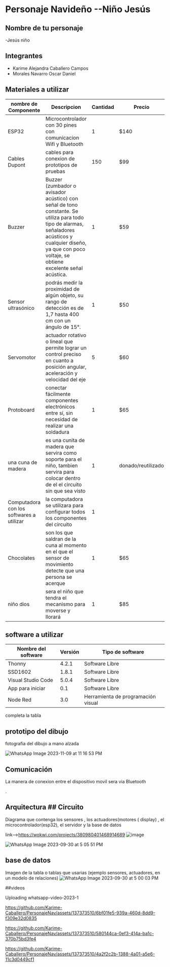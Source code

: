 

# Personaje Navideño --Niño Jesús
## Nombre de tu personaje

-Jesús niño

## Integrantes
- Karime Alejandra Caballero Campos
- Morales Navarro Oscar Daniel

## Materiales a utilizar

|nombre de Componente| Descripcion |Cantidad| Precio|
|-|-|-|-|
|ESP32|Microcontrolador con 30 pines con comunicacion Wifi y Bluetooth|1|$140|
|Cables Dupont|cables para conexion de prototipos de pruebas|150|$99|
|Buzzer|Buzzer (zumbador o avisador acústico) con señal de tono constante. Se utiliza para todo tipo de alarmas, señaladores acústicos y cualquier diseño, ya que con poco voltaje, se obtiene excelente señal acústica.|1|$59|
|Sensor ultrasónico|podrás medir la proximidad de algún objeto, su rango de detección es de 1,7 hasta 400 cm con un ángulo de 15°.|1|$50|
|Servomotor|actuador rotativo o lineal que permite lograr un control preciso en cuanto a posición angular, aceleración y velocidad del eje|5|$60|
|Protoboard |conectar fácilmente componentes electrónicos entre sí, sin necesidad de realizar una soldadura|1|$65|
|una cuna de madera|es una cunita de madera que servira como soporte para el niño, tambien servira para colocar dentro de el el circuito sin que sea visto|1|donado/reutilizado|
|Computadora con los softwares a utilizar|la computadora se utilizara para configurar todos los componentes del circuito|1| 
|Chocolates| son los que saldran de la cuna al momento en el que el sensor de movimiento detecte que una persona se acerque|1|$65|
|niño dios| sera el niño que tendra el mecanismo para moverse y llorará |1|$85|



## software a utilizar
|Nombre del software|Versión|Tipo de software|
|-|-|-|
|Thonny|4.2.1|Software Libre|
|SSD1602|1.8.1|Software Libre|
|Visual Studio Code|5.0.4|Software Libre|
| App para iniciar|0.1|Software Libre|
|Node Red|3.0|Herramienta de programación visual|

completa la tabla

## prototipo del dibujo
fotografia del dibujo a mano alzada 


![WhatsApp Image 2023-11-09 at 11 16 53 PM](https://github.com/Karime-Caballero/PersonajeNav/assets/137373510/e33c58c8-55f8-4fa2-875e-228bfcd13968)





## Comunicación
La manera de conexion entre el dispositivo movil sera via Bluetooth

.
## Arquitectura  ## Circuito
Diagrama que contenga los sensores , los actuadores(motores ( display) , el microcontrolador(esp32), el servidor y la base de datos


link-->https://wokwi.com/projects/380980401468914689 
![image](https://github.com/Karime-Caballero/PersonajeNav/assets/137373510/7e342f36-3332-4a86-bf8e-677cbb36d44e)

![WhatsApp Image 2023-09-30 at 5 05 51 PM](https://github.com/Karime-Caballero/PersonajeNav/assets/137373510/bd2b5a0f-c65a-44a5-8d1e-f3f56367d31a)

## base de datos 
Imagen de la tabla o tablas que usarias (ejemplo sensores, actuadores, en un modelo de relaciones)
![WhatsApp Image 2023-09-30 at 5 00 03 PM](https://github.com/Karime-Caballero/PersonajeNav/assets/137373510/13ce48da-e4b9-429a-bbcd-abe8aeca308b)

##videos


Uploading whatsapp-video-2023-1

https://github.com/Karime-Caballero/PersonajeNav/assets/137373510/6bf01fe5-939a-460d-8dd9-f309e32d0835




https://github.com/Karime-Caballero/PersonajeNav/assets/137373510/580144ca-0ef3-414a-ba1c-370b75bd3fe4




https://github.com/Karime-Caballero/PersonajeNav/assets/137373510/4a2f2c2b-1388-4a01-a5e6-11c3d0449cf1










